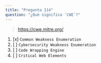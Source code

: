 ```yaml
---
title: "Pregunta 114"
question: "¿Qué significa `CWE`?"
---
```



> https://cwe.mitre.org/
1. [x] `Common Weakness Enumeration`
1. [ ] `Cybersecurity Weakness Enumeration`
1. [ ] `Code Wrapping Engine`
1. [ ] `Critical Web Elements`
